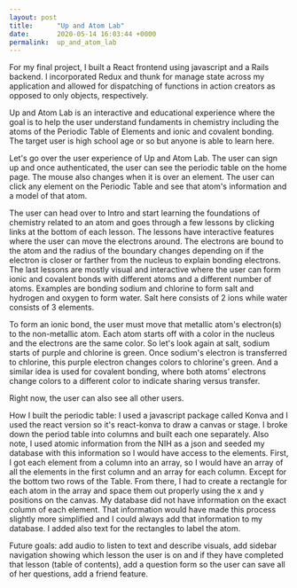 ```yaml
---
layout: post
title:      "Up and Atom Lab"
date:       2020-05-14 16:03:44 +0000
permalink:  up_and_atom_lab
---
```



For my final project, I built a React frontend using javascript and a Rails backend. I incorporated Redux and thunk for manage state across my application and allowed for dispatching of functions in action creators as opposed to only objects, respectively.

Up and Atom Lab is an interactive and educational experience where the goal is to help the user understand fundaments in chemistry including the atoms of the Periodic Table of Elements and ionic and covalent bonding. The target user is high school age or so but anyone is able to learn here.

Let's go over the user experience of Up and Atom Lab. The user can sign up and once authenticated, the user can see the periodic table on the home page. The mouse also changes when it is over an element. The user can click any element on the Periodic Table and see that atom's information and a model of that atom.

The user can head over to Intro and start learning the foundations of chemistry related to an atom and goes through a few lessons by clicking links at the bottom of each lesson. The lessons have interactive features where the user can move the electrons around. The electrons are bound to the atom and the radius of the boundary changes depending on if the electron is closer or farther from the nucleus to explain bonding electrons. The last lessons are mostly visual and interactive where the user can form ionic and covalent bonds with different atoms and a different number of atoms. Examples are bonding sodium and chlorine to form salt and hydrogen and oxygen to form water. Salt here consists of 2 ions while water consists of 3 elements.

To form an ionic bond, the user must move that metallic atom's electron(s) to the non-metallic atom. Each atom starts off with a color in the nucleus and the electrons are the same color. So let's look again at salt, sodium starts of purple and chlorine is green. Once sodium's electron is transferred to chlorine, this purple electron changes colors to chlorine's green. And a similar idea is used for covalent bonding, where both atoms' electrons change colors to a different color to indicate sharing versus transfer.

Right now, the user can also see all other users.

How I built the periodic table: 
I used a javascript package called Konva and I used the react version so it's react-konva to draw a canvas or stage. I broke down the period table into columns and built each one separately. Also note, I used atomic information from the NIH as a json and seeded my database with this information so I would have access to the elements. First, I got each element from a column into an array, so I would have an array of all the elements in the first column and an array for each column. Except for the bottom two rows of the Table. From there, I had to create a rectangle for each atom in the array and space them out properly using the x and y positions on the canvas. My database did not have information on the exact column of each element. That information would have made this process slightly more simplified and I could always add that information to my database. I added also text for the rectangles to label the atom.

Future goals: add audio to listen to text and describe visuals, add sidebar navigation showing which lesson the user is on and if they have completed that lesson (table of contents), add a question form so the user can save all of her questions, add a friend feature.
